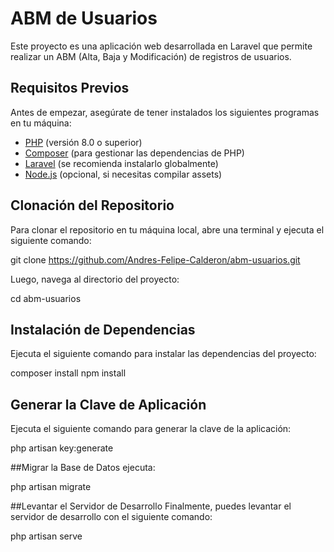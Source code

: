 # ABM de Usuarios

Este proyecto es una aplicación web desarrollada en Laravel que permite realizar un ABM (Alta, Baja y Modificación) de registros de usuarios.

## Requisitos Previos

Antes de empezar, asegúrate de tener instalados los siguientes programas en tu máquina:

- [PHP](https://www.php.net/downloads) (versión 8.0 o superior)
- [Composer](https://getcomposer.org/download/) (para gestionar las dependencias de PHP)
- [Laravel](https://laravel.com/docs/8.x/installation#installation-via-composer) (se recomienda instalarlo globalmente)
- [Node.js](https://nodejs.org/en/download/) (opcional, si necesitas compilar assets)

## Clonación del Repositorio

Para clonar el repositorio en tu máquina local, abre una terminal y ejecuta el siguiente comando:


git clone https://github.com/Andres-Felipe-Calderon/abm-usuarios.git

Luego, navega al directorio del proyecto:

cd abm-usuarios

## Instalación de Dependencias
Ejecuta el siguiente comando para instalar las dependencias del proyecto:

composer install
npm install

## Generar la Clave de Aplicación
Ejecuta el siguiente comando para generar la clave de la aplicación:


php artisan key:generate

##Migrar la Base de Datos
 ejecuta:

php artisan migrate

##Levantar el Servidor de Desarrollo
Finalmente, puedes levantar el servidor de desarrollo con el siguiente comando:


php artisan serve